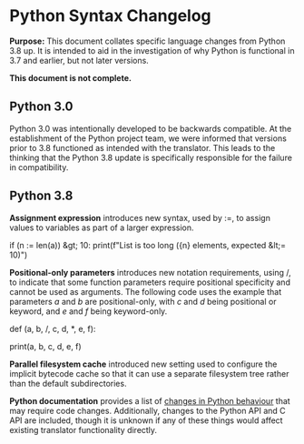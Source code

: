 # Python Syntax Changelog

**Purpose:** This document collates specific language changes from Python 3.8 up. It is intended to
aid in the investigation of why Python is functional in 3.7 and earlier, but not later versions.

**This document is not complete.**

## Python 3.0

Python 3.0 was intentionally developed to be backwards compatible. At the establishment of the
Python project team, we were informed that versions prior to 3.8 functioned as intended with the
translator. This leads to the thinking that the Python 3.8 update is specifically responsible for
the failure in compatibility.

## Python 3.8

**Assignment expression** introduces new syntax, used by :=, to assign values to variables as part
of a larger expression.

if (n := len(a)) \&gt; 10: print(f&quot;List is too long ({n} elements, expected \&lt;= 10)&quot;)

**Positional-only parameters** introduces new notation requirements, using /, to indicate that some
function parameters require positional specificity and cannot be used as arguments. The following
code uses the example that parameters _a_ and _b_ are positional-only, with _c_ and _d_ being
positional or keyword, and _e_ and _f_ being keyword-only.

def (a, b, /, c, d, \*, e, f):

print(a, b, c, d, e, f)

**Parallel filesystem cache** introduced new setting used to configure the implicit bytecode cache
so that it can use a separate filesystem tree rather than the default subdirectories.

**Python documentation** provides a list of
[changes in Python behaviour](https://docs.python.org/3.8/whatsnew/3.8.html#porting-to-python-3-8)
that may require code changes. Additionally, changes to the Python API and C API are included,
though it is unknown if any of these things would affect existing translator functionality directly.
